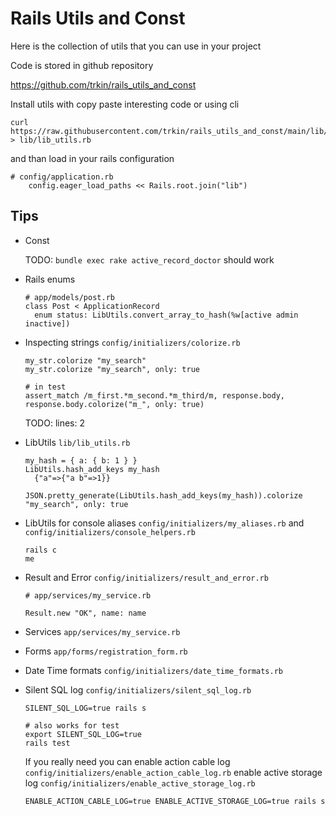 # Rails Utils and Const

Here is the collection of utils that you can use in your project

Code is stored in github repository

<https://github.com/trkin/rails_utils_and_const>

Install utils with copy paste interesting code or using cli

```
curl https://raw.githubusercontent.com/trkin/rails_utils_and_const/main/lib/lib_utils.rb > lib/lib_utils.rb
```

and than load in your rails configuration
```
# config/application.rb
    config.eager_load_paths << Rails.root.join("lib")
```


## Tips

* Const

  TODO: `bundle exec rake active_record_doctor` should work

* Rails enums

  ```
  # app/models/post.rb
  class Post < ApplicationRecord
    enum status: LibUtils.convert_array_to_hash(%w[active admin inactive])
  ```

* Inspecting strings `config/initializers/colorize.rb`
  ```
  my_str.colorize "my_search"
  my_str.colorize "my_search", only: true

  # in test
  assert_match /m_first.*m_second.*m_third/m, response.body, response.body.colorize("m_", only: true)
  ```
  TODO: lines: 2

* LibUtils `lib/lib_utils.rb`
  ```
  my_hash = { a: { b: 1 } }
  LibUtils.hash_add_keys my_hash
    {"a"=>{"a b"=>1}}

  JSON.pretty_generate(LibUtils.hash_add_keys(my_hash)).colorize "my_search", only: true

  ```
* LibUtils for console aliases `config/initializers/my_aliases.rb` and
  `config/initializers/console_helpers.rb`
  ```
  rails c
  me
  ```

* Result and Error `config/initializers/result_and_error.rb`
  ```
  # app/services/my_service.rb

  Result.new "OK", name: name
  ```

* Services `app/services/my_service.rb`

* Forms `app/forms/registration_form.rb`

* Date Time formats `config/initializers/date_time_formats.rb`

* Silent SQL log `config/initializers/silent_sql_log.rb`
  ```
  SILENT_SQL_LOG=true rails s

  # also works for test
  export SILENT_SQL_LOG=true
  rails test
  ```
  If you really need you can
  enable action cable log `config/initializers/enable_action_cable_log.rb`
  enable active storage log `config/initializers/enable_active_storage_log.rb`
  ```
  ENABLE_ACTION_CABLE_LOG=true ENABLE_ACTIVE_STORAGE_LOG=true rails s
  ```
